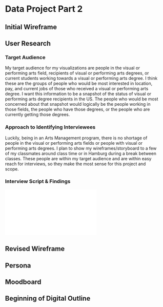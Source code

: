 # Data Project Part 2

## Initial Wireframe

## User Research

### Target Audience
My target audience for my visualizations are people in the visual or performing arts field, recipients of visual or performing arts degrees, or current students working towards a visual or performing arts degree. I think these are the groups of people who would be most interested in location, pay, and current jobs of those who received a visual or performing arts degree. I want this information to be a snapshot of the status of visual or performing arts degree recipients in the US. The people who would be most concerned about that snapshot would logically be the people working in those fields, the people who have those degrees, or the people who are currently getting those degrees.

### Approach to Identifying Interviewees
Luckily, being in an Arts Management program, there is no shortage of people in the visual or performing arts fields or people with visual or performing arts degrees. I plan to show my wireframes/storyboard to a few of my classmates around class time or in Hamburg during a break between classes. These people are within my target audience and are within easy reach for interviews, so they make the most sense for this project and scope.

### Interview Script & Findings
![Transcription of Responses](/Interviews.pdf) 


## Revised Wireframe

## Persona

## Moodboard

## Beginning of Digital Outline
